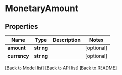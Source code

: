 # MonetaryAmount

## Properties
Name | Type | Description | Notes
------------ | ------------- | ------------- | -------------
**amount** | **string** |  | [optional] 
**currency** | **string** |  | [optional] 

[[Back to Model list]](../README.md#documentation-for-models) [[Back to API list]](../README.md#documentation-for-api-endpoints) [[Back to README]](../README.md)


